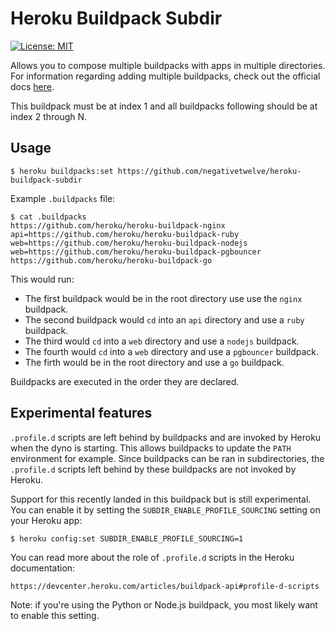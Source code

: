 # Heroku Buildpack Subdir

[![License: MIT](https://img.shields.io/badge/License-MIT-yellow.svg)](https://opensource.org/licenses/MIT)


Allows you to compose multiple buildpacks with apps in multiple directories. For information regarding adding multiple buildpacks, check out the official docs [here](https://devcenter.heroku.com/articles/using-multiple-buildpacks-for-an-app#adding-a-buildpack).

This buildpack must be at index 1 and all buildpacks following should be at index 2 through N.

## Usage

    $ heroku buildpacks:set https://github.com/negativetwelve/heroku-buildpack-subdir

Example `.buildpacks` file:

    $ cat .buildpacks
    https://github.com/heroku/heroku-buildpack-nginx
    api=https://github.com/heroku/heroku-buildpack-ruby
    web=https://github.com/heroku/heroku-buildpack-nodejs
    web=https://github.com/heroku/heroku-buildpack-pgbouncer
    https://github.com/heroku/heroku-buildpack-go

This would run:

* The first buildpack would be in the root directory use use the `nginx` buildpack.
* The second buildpack would `cd` into an `api` directory and use a `ruby` buildpack.
* The third would `cd` into a `web` directory and use a `nodejs` buildpack.
* The fourth would `cd` into a `web` directory and use a `pgbouncer` buildpack.
* The firth would be in the root directory and use a `go` buildpack.

Buildpacks are executed in the order they are declared.

## Experimental features
`.profile.d` scripts are left behind by buildpacks and are invoked by Heroku when the dyno is starting. This allows buildpacks to update the `PATH` environment for example. Since buildpacks can be ran in subdirectories, the `.profile.d` scripts left behind by these buildpacks are not invoked by Heroku.

Support for this recently landed in this buildpack but is still experimental. You can enable it by setting the `SUBDIR_ENABLE_PROFILE_SOURCING` setting on your Heroku app:

    $ heroku config:set SUBDIR_ENABLE_PROFILE_SOURCING=1

You can read more about the role of `.profile.d` scripts in the Heroku documentation:

    https://devcenter.heroku.com/articles/buildpack-api#profile-d-scripts

Note: if you're using the Python or Node.js buildpack, you most likely want to enable this setting.
